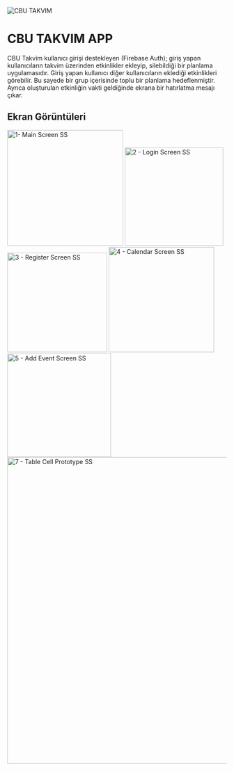 ![CBU TAKVIM](https://github.com/BurakEryvz/CBU-Takvim-Planlama-Oyunu/assets/93079688/4aa75545-37c0-4dfd-aff5-063cd5c52d09)


# CBU TAKVIM APP

CBU Takvim kullanıcı girişi destekleyen (Firebase Auth); giriş yapan kullanıcıların takvim üzerinden etkinlikler ekleyip, silebildiği bir planlama uygulamasıdır. Giriş yapan kullanıcı diğer kullanıcıların eklediği etkinlikleri görebilir. Bu sayede bir grup içerisinde toplu bir planlama hedeflenmiştir. Ayrıca oluşturulan etkinliğin vakti geldiğinde ekrana bir hatırlatma mesajı çıkar.

## Ekran Görüntüleri
<img width="266" alt="1- Main Screen SS" src="https://github.com/BurakEryvz/CBU-Takvim-Planlama-Oyunu/assets/93079688/917fdd02-563a-4d07-86ec-d07dbfdaeaf8">
<img width="226" alt="2 - Login Screen SS" src="https://github.com/BurakEryvz/CBU-Takvim-Planlama-Oyunu/assets/93079688/2a34d347-47cf-402c-a1f3-117282ee4223">
<img width="229" alt="3 - Register Screen SS" src="https://github.com/BurakEryvz/CBU-Takvim-Planlama-Oyunu/assets/93079688/9a8a0032-730e-4d80-85be-9c16d4487188">
<img width="242" alt="4 - Calendar Screen SS" src="https://github.com/BurakEryvz/CBU-Takvim-Planlama-Oyunu/assets/93079688/aff01af3-e456-40dc-b257-2c90daed17e5">
<img width="238" alt="5 - Add Event Screen SS" src="https://github.com/BurakEryvz/CBU-Takvim-Planlama-Oyunu/assets/93079688/9750ce2a-b8b9-4f44-8ac1-5f9d02aee91a">
<img width="705" alt="7 - Table Cell Prototype SS" src="https://github.com/BurakEryvz/CBU-Takvim-Planlama-Oyunu/assets/93079688/51b1869c-caf1-4e91-89c8-4f3e537737b5">
